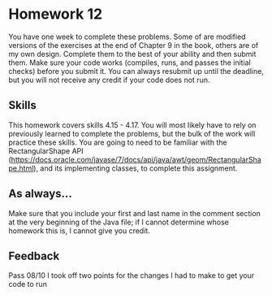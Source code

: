 # Homework 12

You have one week to complete these problems. Some of are modified versions of the exercises at the end of Chapter 9 in the book, others are of my own design. Complete them to the best of your ability and then submit them. Make sure your code works (compiles, runs, and passes the initial checks) before you submit it. You can always resubmit up until the deadline, but you will not receive any credit if your code does not run.

## Skills

This homework covers skills 4.15 - 4.17. You will most likely have to rely on previously learned to complete the problems, but the bulk of the work will practice these skills. You are going to need to be familiar with the RectangularShape API (https://docs.oracle.com/javase/7/docs/api/java/awt/geom/RectangularShape.html), and its implementing classes, to complete this assignment.

## As always...
Make sure that you include your first and last name in the comment section at the very beginning of the Java file; if I cannot determine whose homework this is, I cannot give you credit.

## Feedback
Pass
08/10
I took off two points for the changes I had to make to get your code to run
